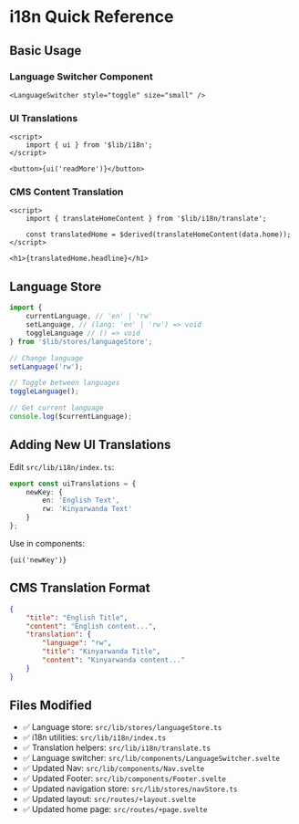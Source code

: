 # i18n Quick Reference

## Basic Usage

### Language Switcher Component

```svelte
<LanguageSwitcher style="toggle" size="small" />
```

### UI Translations

```svelte
<script>
	import { ui } from '$lib/i18n';
</script>

<button>{ui('readMore')}</button>
```

### CMS Content Translation

```svelte
<script>
	import { translateHomeContent } from '$lib/i18n/translate';

	const translatedHome = $derived(translateHomeContent(data.home));
</script>

<h1>{translatedHome.headline}</h1>
```

## Language Store

```typescript
import {
	currentLanguage, // 'en' | 'rw'
	setLanguage, // (lang: 'en' | 'rw') => void
	toggleLanguage // () => void
} from '$lib/stores/languageStore';

// Change language
setLanguage('rw');

// Toggle between languages
toggleLanguage();

// Get current language
console.log($currentLanguage);
```

## Adding New UI Translations

Edit `src/lib/i18n/index.ts`:

```typescript
export const uiTranslations = {
	newKey: {
		en: 'English Text',
		rw: 'Kinyarwanda Text'
	}
};
```

Use in components:

```svelte
{ui('newKey')}
```

## CMS Translation Format

```json
{
	"title": "English Title",
	"content": "English content...",
	"translation": {
		"language": "rw",
		"title": "Kinyarwanda Title",
		"content": "Kinyarwanda content..."
	}
}
```

## Files Modified

- ✅ Language store: `src/lib/stores/languageStore.ts`
- ✅ i18n utilities: `src/lib/i18n/index.ts`
- ✅ Translation helpers: `src/lib/i18n/translate.ts`
- ✅ Language switcher: `src/lib/components/LanguageSwitcher.svelte`
- ✅ Updated Nav: `src/lib/components/Nav.svelte`
- ✅ Updated Footer: `src/lib/components/Footer.svelte`
- ✅ Updated navigation store: `src/lib/stores/navStore.ts`
- ✅ Updated layout: `src/routes/+layout.svelte`
- ✅ Updated home page: `src/routes/+page.svelte`
